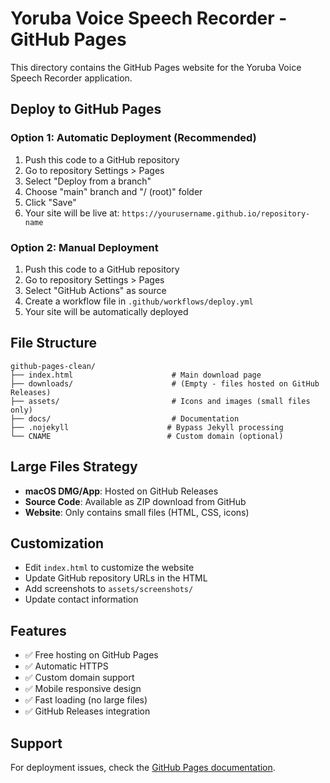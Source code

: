 # Yoruba Voice Speech Recorder - GitHub Pages

This directory contains the GitHub Pages website for the Yoruba Voice Speech Recorder application.

## Deploy to GitHub Pages

### Option 1: Automatic Deployment (Recommended)
1. Push this code to a GitHub repository
2. Go to repository Settings > Pages
3. Select "Deploy from a branch"
4. Choose "main" branch and "/ (root)" folder
5. Click "Save"
6. Your site will be live at: `https://yourusername.github.io/repository-name`

### Option 2: Manual Deployment
1. Push this code to a GitHub repository
2. Go to repository Settings > Pages
3. Select "GitHub Actions" as source
4. Create a workflow file in `.github/workflows/deploy.yml`
5. Your site will be automatically deployed

## File Structure
```
github-pages-clean/
├── index.html                      # Main download page
├── downloads/                      # (Empty - files hosted on GitHub Releases)
├── assets/                         # Icons and images (small files only)
├── docs/                           # Documentation
├── .nojekyll                      # Bypass Jekyll processing
└── CNAME                          # Custom domain (optional)
```

## Large Files Strategy
- **macOS DMG/App**: Hosted on GitHub Releases
- **Source Code**: Available as ZIP download from GitHub
- **Website**: Only contains small files (HTML, CSS, icons)

## Customization
- Edit `index.html` to customize the website
- Update GitHub repository URLs in the HTML
- Add screenshots to `assets/screenshots/`
- Update contact information

## Features
- ✅ Free hosting on GitHub Pages
- ✅ Automatic HTTPS
- ✅ Custom domain support
- ✅ Mobile responsive design
- ✅ Fast loading (no large files)
- ✅ GitHub Releases integration

## Support
For deployment issues, check the [GitHub Pages documentation](https://docs.github.com/en/pages).